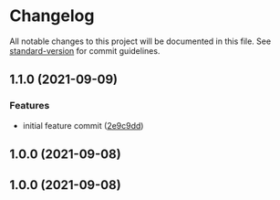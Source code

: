 # Changelog

All notable changes to this project will be documented in this file. See [standard-version](https://github.com/conventional-changelog/standard-version) for commit guidelines.

## 1.1.0 (2021-09-09)


### Features

* initial feature commit ([2e9c9dd](https://github.com/mokkapps/changelog-generator-demo/commits/2e9c9ddd43b8f2b9bde7cb548998c2f43cf423de))

## 1.0.0 (2021-09-08)

## 1.0.0 (2021-09-08)
